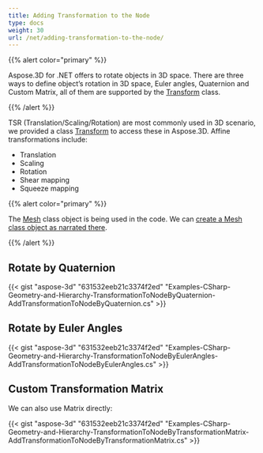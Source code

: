 ```yaml
---
title: Adding Transformation to the Node
type: docs
weight: 30
url: /net/adding-transformation-to-the-node/
---
```


{{% alert color="primary" %}} 

Aspose.3D for .NET offers to rotate objects in 3D space. There are three ways to define object’s rotation in 3D space, Euler angles, Quaternion and Custom Matrix, all of them are supported by the [Transform](http://www.aspose.com/api/net/3d/T_Aspose_ThreeD_Transform) class.

{{% /alert %}} 

TSR (Translation/Scaling/Rotation) are most commonly used in 3D scenario, we provided a class [Transform](http://www.aspose.com/api/net/3d/T_Aspose_ThreeD_Transform) to access these in Aspose.3D. Affine transformations include:

- Translation
- Scaling
- Rotation
- Shear mapping
- Squeeze mapping

{{% alert color="primary" %}} 

The [Mesh](http://www.aspose.com/api/net/3d/T_Aspose_ThreeD_Entities_Mesh) class object is being used in the code. We can [create a Mesh class object as narrated there](/3d/net/create-3d-mesh-and-scene-html/).

{{% /alert %}} 
## **Rotate by Quaternion**
{{< gist "aspose-3d" "631532eeb21c3374f2ed" "Examples-CSharp-Geometry-and-Hierarchy-TransformationToNodeByQuaternion-AddTransformationToNodeByQuaternion.cs" >}}
## **Rotate by Euler Angles**
{{< gist "aspose-3d" "631532eeb21c3374f2ed" "Examples-CSharp-Geometry-and-Hierarchy-TransformationToNodeByEulerAngles-AddTransformationToNodeByEulerAngles.cs" >}}
## **Custom Transformation Matrix**
We can also use Matrix directly:

{{< gist "aspose-3d" "631532eeb21c3374f2ed" "Examples-CSharp-Geometry-and-Hierarchy-TransformationToNodeByTransformationMatrix-AddTransformationToNodeByTransformationMatrix.cs" >}}
